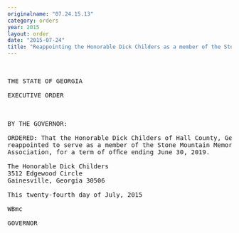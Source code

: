 ```yaml
---
originalname: "07.24.15.13"
category: orders
year: 2015
layout: order
date: "2015-07-24"
title: "Reappointing the Honorable Dick Childers as a member of the Stone Mountain Memorial Association"
---
```

<pre>
 

THE STATE OF GEORGIA

EXECUTIVE ORDER

 

BY THE GOVERNOR:

ORDERED: That the Honorable Dick Childers of Hall County, Georgia, is
reappointed to serve as a member of the Stone Mountain Memorial
Association, for a term of ofﬁce ending June 30, 2019.

The Honorable Dick Childers
3512 Edgewood Circle
Gainesville, Georgia 30506

This twenty-fourth day of July, 2015

WBmc

GOVERNOR

 

</pre>
